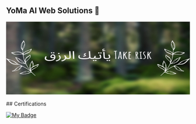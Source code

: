 ## YoMa AI Web Solutions 👋

<!-- ![Banner](https://raw.githubusercontent.com/Youssef-Mantour/Youssef-Mantour/main/banner.jpeg) --> 
<p align="center">
  <img src="https://raw.githubusercontent.com/Youssef-Mantour/Youssef-Mantour/main/banner.jpeg" height="200px" width="100%"alt="My GitHub Banner">
</p>
## Certifications

[![My Badge](https://www.credly.com/badges/5797f3c7-27ac-4c49-af43-82416576167f)](https://www.credly.com/badges/5797f3c7-27ac-4c49-af43-82416576167f)

<!--
**Youssef-Mantour/Youssef-Mantour** is a ✨ _special_ ✨ repository because its `README.md` (this file) appears on your GitHub profile.

Here are some ideas to get you started:

- 🔭 I’m currently working on ...
- 🌱 I’m currently learning ...
- 👯 I’m looking to collaborate on ...
- 🤔 I’m looking for help with ...
- 💬 Ask me about ...
- 📫 How to reach me: ...
- 😄 Pronouns: ...
- ⚡ Fun fact: ...
-->  
